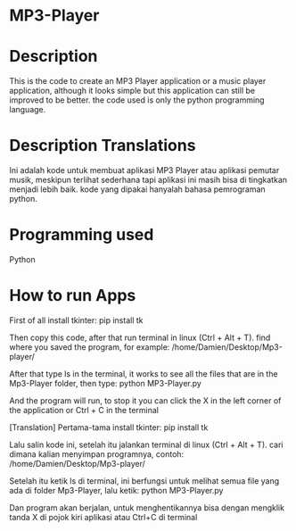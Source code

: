# MP3-Player
# Description
This is the code to create an MP3 Player application or a music player application, although it looks simple but this application can still be improved to be better. the code used is only the python programming language. 

# Description Translations
Ini adalah kode untuk membuat aplikasi MP3 Player atau aplikasi pemutar musik, meskipun terlihat sederhana tapi aplikasi ini masih bisa di tingkatkan menjadi lebih baik. kode yang dipakai hanyalah bahasa pemrograman python.

# Programming used
Python

# How to run Apps
First of all install tkinter:
pip install tk

Then copy this code, after that run terminal in linux (Ctrl + Alt + T). find where you saved the program, for example:
/home/Damien/Desktop/Mp3-player/

After that type ls in the terminal, it works to see all the files that are in the Mp3-Player folder, then type:
python MP3-Player.py

And the program will run, to stop it you can click the X in the left corner of the application or Ctrl + C in the terminal

[Translation]
Pertama-tama install tkinter:
pip install tk

Lalu salin kode ini, setelah itu jalankan terminal di linux (Ctrl + Alt + T). cari dimana kalian menyimpan programnya, contoh:
/home/Damien/Desktop/Mp3-player/

Setelah itu ketik ls di terminal, ini berfungsi untuk melihat semua file yang ada di folder Mp3-Player, lalu ketik:
python MP3-Player.py

Dan program akan berjalan, untuk menghentikannya bisa dengan mengklik tanda X di pojok kiri aplikasi atau Ctrl+C di terminal
